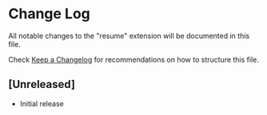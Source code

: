 # Change Log

All notable changes to the "resume" extension will be documented in this file.

Check [Keep a Changelog](http://keepachangelog.com/) for recommendations on how to structure this file.

## [Unreleased]

- Initial release
